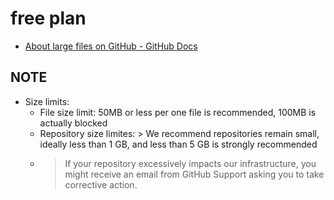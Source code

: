 # free plan

- [About large files on GitHub \- GitHub Docs](https://docs.github.com/en/repositories/working-with-files/managing-large-files/about-large-files-on-github)

## NOTE

- Size limits:
  - File size limit: 50MB or less per one file is recommended, 100MB is actually blocked
  - Repository size limites: > We recommend repositories remain small, ideally less than 1 GB, and less than 5 GB is strongly recommended
  - > If your repository excessively impacts our infrastructure, you might receive an email from GitHub Support asking you to take corrective action.
